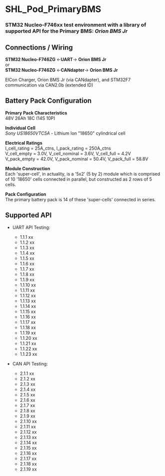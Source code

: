 # SHL_Pod_PrimaryBMS
### STM32 Nucleo-F746xx test environment with a library of supported API for the Primary BMS: *Orion BMS Jr*


## Connections / Wiring
**STM32 Nucleo-F746ZG**    <-**UART**->   **Orion BMS Jr** \
							  or \
**STM32 Nucleo-F746ZG**   <-**CANdapter**->  **Orion BMS Jr**

ElCon Charger, Orion BMS Jr (via CANdapter), and STM32F7 communication via CAN2.0b (extended ID)

## Battery Pack Configuration
**Primary Pack Characteristics** \
48V 26Ah 18C (14S 10P)

**Individual Cell**  \
*Sony US18650VTC5A* - Lithium Ion "18650" cylindrical cell

**Electrical Ratings** \
I_cell_rating = 25A_ctns,   I_pack_rating = 250A_ctns \
V_cell_empty = 3.0V,   V_cell_nominal = 3.6V,   V_cell_full = 4.2V \
V_pack_empty = 42.0V,   V_pack_nominal = 50.4V,   V_pack_full = 58.8V

**Module Construction** \
Each 'super-cell', in actuality, is a '5x2' (5 by 2) module which is comprised of 10 '18650' cells connected in parallel, but constructed as 2 rows of 5 cells.

**Pack Configuration** \
The primary battery pack is 14 of these 'super-cells' connected in series.


## Supported API
- UART API Testing:
	- 1.1.1 		xx
	- 1.1.2 		xx
	- 1.1.3 		xx
	- 1.1.4 		xx
	- 1.1.5 		xx
	- 1.1.6 		xx
	- 1.1.7 		xx
	- 1.1.8 		xx
	- 1.1.9 		xx
	- 1.1.10 		xx
	- 1.1.11 		xx
	- 1.1.12 		xx
	- 1.1.13 		xx
	- 1.1.14 		xx
	- 1.1.15 		xx
	- 1.1.16 		xx
	- 1.1.17 		xx
	- 1.1.18 		xx
	- 1.1.19 		xx
	- 1.1.20 		xx
	- 1.1.21 		xx
	- 1.1.22 		xx
	- 1.1.23 		xx
 
- CAN API Testing:
	- 2.1.1 		xx
	- 2.1.2 		xx
	- 2.1.3 		xx
	- 2.1.4 		xx
	- 2.1.5 		xx
	- 2.1.6 		xx
	- 2.1.7 		xx
	- 2.1.8 		xx
	- 2.1.9 		xx
	- 2.1.10 		xx
	- 2.1.11 		xx
	- 2.1.12 		xx
	- 2.1.13 		xx
	- 2.1.14 		xx
	- 2.1.15 		xx
	- 2.1.16 		xx
	- 2.1.17 		xx
	- 2.1.18 		xx
	- 2.1.19 		xx
